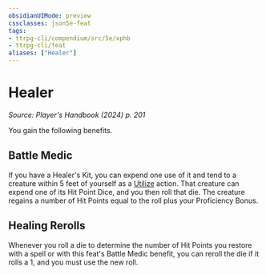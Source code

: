 ```yaml
---
obsidianUIMode: preview
cssclasses: json5e-feat
tags:
- ttrpg-cli/compendium/src/5e/xphb
- ttrpg-cli/feat
aliases: ["Healer"]
---
```

# Healer
*Source: Player's Handbook (2024) p. 201*  

You gain the following benefits.

## Battle Medic

If you have a Healer's Kit, you can expend one use of it and tend to a creature within 5 feet of yourself as a [Utilize](3-Mechanics/CLI/rules/actions.md#Utilize) action. That creature can expend one of its Hit Point Dice, and you then roll that die. The creature regains a number of Hit Points equal to the roll plus your Proficiency Bonus.

## Healing Rerolls

Whenever you roll a die to determine the number of Hit Points you restore with a spell or with this feat's Battle Medic benefit, you can reroll the die if it rolls a 1, and you must use the new roll.